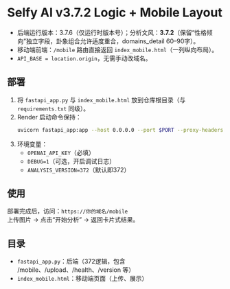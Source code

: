 # Selfy AI v3.7.2 Logic + Mobile Layout

- 后端运行版本：3.7.6（仅运行时版本号）；分析文风：**3.7.2**（保留“性格倾向”独立字段，卦象组合允许适度重合，domains_detail 60–90字）。
- 移动端前端：`/mobile` 路由直接返回 `index_mobile.html`（一列纵向布局）。
- `API_BASE = location.origin`，无需手动改域名。

## 部署
1. 将 `fastapi_app.py` 与 `index_mobile.html` 放到仓库根目录（与 `requirements.txt` 同级）。
2. Render 启动命令保持：
   ```bash
   uvicorn fastapi_app:app --host 0.0.0.0 --port $PORT --proxy-headers
   ```
3. 环境变量：
   - `OPENAI_API_KEY`（必填）
   - `DEBUG=1`（可选，开启调试日志）
   - `ANALYSIS_VERSION=372`（默认即372）

## 使用
部署完成后，访问：`https://你的域名/mobile`  
上传图片 → 点击“开始分析” → 返回卡片式结果。

## 目录
- `fastapi_app.py`：后端（372逻辑，包含 /mobile、/upload、/health、/version 等）
- `index_mobile.html`：移动端页面（上传、展示）
